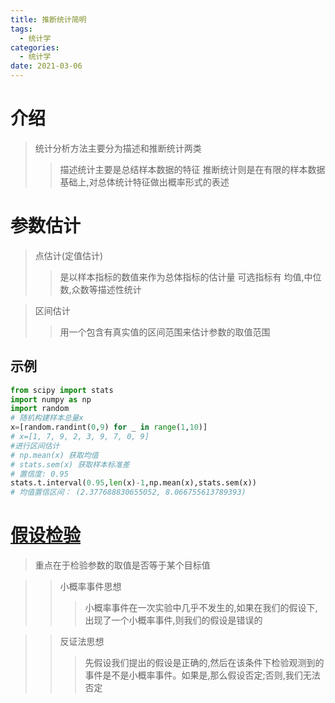 ```yaml
---
title: 推断统计简明
tags:
  - 统计学
categories:
  - 统计学 
date: 2021-03-06
---
```

# 介绍

>统计分析方法主要分为描述和推断统计两类
>>描述统计主要是总结样本数据的特征
>>推断统计则是在有限的样本数据基础上,对总体统计特征做出概率形式的表述

# 参数估计
>点估计(定值估计)
>>是以样本指标的数值来作为总体指标的估计量
>>可选指标有 均值,中位数,众数等描述性统计

>区间估计
>>用一个包含有真实值的区间范围来估计参数的取值范围

## 示例
```python
from scipy import stats
import numpy as np
import random
# 随机构建样本总量x
x=[random.randint(0,9) for _ in range(1,10)]
# x=[1, 7, 9, 2, 3, 9, 7, 0, 9]
#进行区间估计
# np.mean(x) 获取均值
# stats.sem(x) 获取样本标准差
# 置信度: 0.95
stats.t.interval(0.95,len(x)-1,np.mean(x),stats.sem(x))
# 均值置信区间： (2.377688830655052, 8.066755613789393)
```

# [假设检验](https://bookdown.org/hezhijian/book/test.html)
>重点在于检验参数的取值是否等于某个目标值

>>小概率事件思想
>>>小概率事件在一次实验中几乎不发生的,如果在我们的假设下,出现了一个小概率事件,则我们的假设是错误的

>>反证法思想
>>>先假设我们提出的假设是正确的,然后在该条件下检验观测到的事件是不是小概率事件。如果是,那么假设否定;否则,我们无法否定